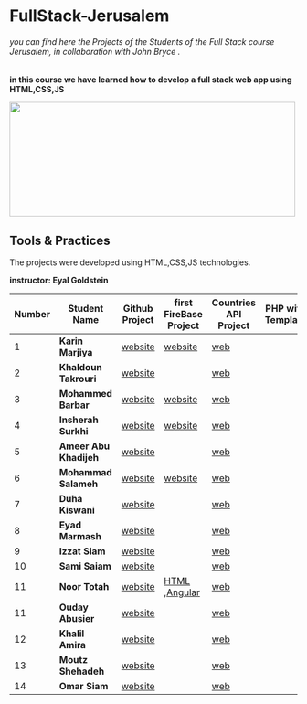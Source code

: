# FullStack-Jerusalem
###### you can find here the Projects of the Students of the Full Stack course Jerusalem, in collaboration with John Bryce .
**in this course we have learned how to develop a full stack web app using HTML,CSS,JS**


<img src="https://upload.wikimedia.org/wikipedia/commons/8/89/John_bryce_logo.jpg" width="500" height="200"/>


## Tools & Practices
The projects were developed using HTML,CSS,JS technologies.

**instructor: Eyal Goldstein**

Number | Student Name | 	Github Project | first FireBase Project | Countries API Project | PHP with Template
---| --- | --- | --- | --- | ---|
1 | **Karin Marjiya** |	[website](https://karinmarjieh.github.io/simpleweb) |  [website](https://jeru-bbec3.web.app/) | [web](https://countries-8079c.web.app/) |
2 | **Khaldoun Takrouri** |	[website](https://kht75.github.io/jerWepDevelopment/) | []() | [web](https://khald-f36d5.web.app/) |
3 | **Mohammed Barbar** |	[website](https://mohammedbarbar.github.io/Draft/) | [website](https://mywebsite-fe64c.web.app/) |[web](https://projectapicountry.firebaseapp.com/) |
4 | **Insherah Surkhi** |	[website](https://insherah-surkhi.github.io/relax) | [website](https://enjoy-6b4d2.web.app) | [web](https://world-country.web.app/) |
5 | **Ameer Abu Khadijeh** |	[website](https://ameerabukhadijeh.github.io/ameer/) | []() | [web](https://countries-79c2a.web.app/) |
6 | **Mohammad Salameh** |	[website](https://mohammadsalameh12.github.io/clock/) | [website](https://my-html-69287.web.app/) | [web](https://countries-of-the-world-88fdf.web.app/) |
7 | **Duha Kiswani** |	[website](https://duha-se.github.io/Ex/) | []() | [web](https://countries-42876.web.app/) |
8 | **Eyad Marmash** |	[website](https://eyadma.github.io/eyadmcv/) | []() | [web](https://taskone-c8f02.web.app/) |
9 | **Izzat Siam** |	[website](https://izzat-jb.github.io/HW1onGH/) | []() | [web](https://izzat-e6219.web.app/) |
10 | **Sami Saiam** |	[website](https://samisaiam.github.io/world-nature/) | []() | [web](https://sami-7923a.web.app/) |
11 | **Noor Totah** |	[website](https://noortotah.github.io/simple-shopping-cart/) | [HTML](https://simple-html-shopping-cart.web.app/) ,[Angular](https://atteq-5eda8.web.app/) | [web](https://countriesapi-a25b3.firebaseapp.com/) |
11 | **Ouday Abusier** |	[website](https://ouday-abusier.github.io/oday-s-website/)  | []() | [web](https://fullstack-26cbc.web.app) |
12 | **Khalil Amira** |	[website](https://khalilamira22.github.io/kalil/) | []() | [web](https://my-world-2-2fe9b.web.app/) |
13 | **Moutz Shehadeh** |	[website](https://moutazshehadeh.github.io/moutaz-sh/) | []() | [web](https://firstproject-ed1ca.web.app/) |
14 | **Omar Siam** |	[website](https://omarsiam.github.io/omarcars/) | []() | [web](https://world-ad110.web.app/) |

